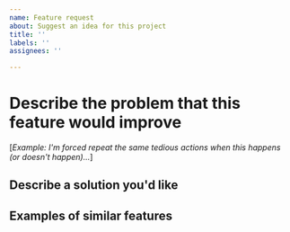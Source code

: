 ```yaml
---
name: Feature request
about: Suggest an idea for this project
title: ''
labels: ''
assignees: ''

---
```


# Describe the problem that this feature would improve
[*Example: I'm forced repeat the same tedious actions when this happens (or doesn't happen)...*]

## Describe a solution you'd like

## Examples of similar features

